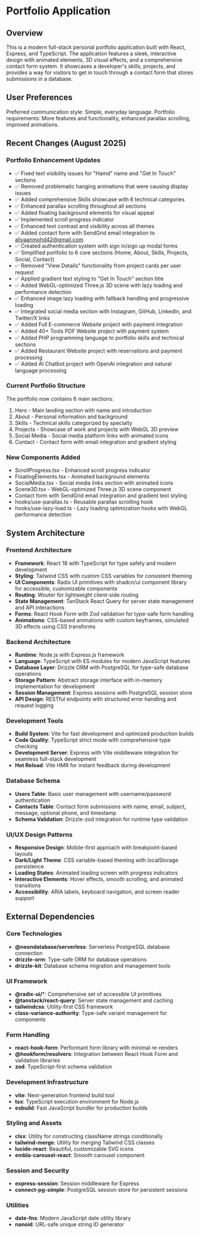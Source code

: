 # Portfolio Application

## Overview

This is a modern full-stack personal portfolio application built with React, Express, and TypeScript. The application features a sleek, interactive design with animated elements, 3D visual effects, and a comprehensive contact form system. It showcases a developer's skills, projects, and provides a way for visitors to get in touch through a contact form that stores submissions in a database.

## User Preferences

Preferred communication style: Simple, everyday language.
Portfolio requirements: More features and functionality, enhanced parallax scrolling, improved animations.

## Recent Changes (August 2025)

### Portfolio Enhancement Updates
- ✅ Fixed text visibility issues for "Hamd" name and "Get In Touch" sections
- ✅ Removed problematic hanging animations that were causing display issues
- ✅ Added comprehensive Skills showcase with 6 technical categories
- ✅ Enhanced parallax scrolling throughout all sections
- ✅ Added floating background elements for visual appeal
- ✅ Implemented scroll progress indicator
- ✅ Enhanced text contrast and visibility across all themes
- ✅ Added contact form with SendGrid email integration to aliyaanmohd42@gmail.com
- ✅ Created authentication system with sign in/sign up modal forms
- ✅ Simplified portfolio to 6 core sections (Home, About, Skills, Projects, Social, Contact)
- ✅ Removed "View Details" functionality from project cards per user request
- ✅ Applied gradient text styling to "Get In Touch" section title
- ✅ Added WebGL-optimized Three.js 3D scene with lazy loading and performance detection
- ✅ Enhanced image lazy loading with fallback handling and progressive loading
- ✅ Integrated social media section with Instagram, GitHub, LinkedIn, and Twitter/X links
- ✅ Added Full E-commerce Website project with payment integration
- ✅ Added 40+ Tools PDF Website project with payment system
- ✅ Added PHP programming language to portfolio skills and technical sections
- ✅ Added Restaurant Website project with reservations and payment processing
- ✅ Added AI Chatbot project with OpenAI integration and natural language processing

### Current Portfolio Structure
The portfolio now contains 6 main sections:
1. Hero - Main landing section with name and introduction
2. About - Personal information and background
3. Skills - Technical skills categorized by specialty
4. Projects - Showcase of work and projects with WebGL 3D preview
5. Social Media - Social media platform links with animated icons
6. Contact - Contact form with email integration and gradient styling

### New Components Added
- ScrollProgress.tsx - Enhanced scroll progress indicator
- FloatingElements.tsx - Animated background elements
- SocialMedia.tsx - Social media links section with animated icons
- Scene3D.tsx - WebGL-optimized Three.js 3D scene component
- Contact form with SendGrid email integration and gradient text styling
- hooks/use-parallax.ts - Reusable parallax scrolling hook
- hooks/use-lazy-load.ts - Lazy loading optimization hooks with WebGL performance detection

## System Architecture

### Frontend Architecture
- **Framework**: React 18 with TypeScript for type safety and modern development
- **Styling**: Tailwind CSS with custom CSS variables for consistent theming
- **UI Components**: Radix UI primitives with shadcn/ui component library for accessible, customizable components
- **Routing**: Wouter for lightweight client-side routing
- **State Management**: TanStack React Query for server state management and API interactions
- **Forms**: React Hook Form with Zod validation for type-safe form handling
- **Animations**: CSS-based animations with custom keyframes, simulated 3D effects using CSS transforms

### Backend Architecture
- **Runtime**: Node.js with Express.js framework
- **Language**: TypeScript with ES modules for modern JavaScript features
- **Database Layer**: Drizzle ORM with PostgreSQL for type-safe database operations
- **Storage Pattern**: Abstract storage interface with in-memory implementation for development
- **Session Management**: Express sessions with PostgreSQL session store
- **API Design**: RESTful endpoints with structured error handling and request logging

### Development Tools
- **Build System**: Vite for fast development and optimized production builds
- **Code Quality**: TypeScript strict mode with comprehensive type checking
- **Development Server**: Express with Vite middleware integration for seamless full-stack development
- **Hot Reload**: Vite HMR for instant feedback during development

### Database Schema
- **Users Table**: Basic user management with username/password authentication
- **Contacts Table**: Contact form submissions with name, email, subject, message, optional phone, and timestamp
- **Schema Validation**: Drizzle-zod integration for runtime type validation

### UI/UX Design Patterns
- **Responsive Design**: Mobile-first approach with breakpoint-based layouts
- **Dark/Light Theme**: CSS variable-based theming with localStorage persistence
- **Loading States**: Animated loading screen with progress indicators
- **Interactive Elements**: Hover effects, smooth scrolling, and animated transitions
- **Accessibility**: ARIA labels, keyboard navigation, and screen reader support

## External Dependencies

### Core Technologies
- **@neondatabase/serverless**: Serverless PostgreSQL database connection
- **drizzle-orm**: Type-safe ORM for database operations
- **drizzle-kit**: Database schema migration and management tools

### UI Framework
- **@radix-ui/***: Comprehensive set of accessible UI primitives
- **@tanstack/react-query**: Server state management and caching
- **tailwindcss**: Utility-first CSS framework
- **class-variance-authority**: Type-safe variant management for components

### Form Handling
- **react-hook-form**: Performant form library with minimal re-renders
- **@hookform/resolvers**: Integration between React Hook Form and validation libraries
- **zod**: TypeScript-first schema validation

### Development Infrastructure
- **vite**: Next-generation frontend build tool
- **tsx**: TypeScript execution environment for Node.js
- **esbuild**: Fast JavaScript bundler for production builds

### Styling and Assets
- **clsx**: Utility for constructing className strings conditionally
- **tailwind-merge**: Utility for merging Tailwind CSS classes
- **lucide-react**: Beautiful, customizable SVG icons
- **embla-carousel-react**: Smooth carousel component

### Session and Security
- **express-session**: Session middleware for Express
- **connect-pg-simple**: PostgreSQL session store for persistent sessions

### Utilities
- **date-fns**: Modern JavaScript date utility library
- **nanoid**: URL-safe unique string ID generator